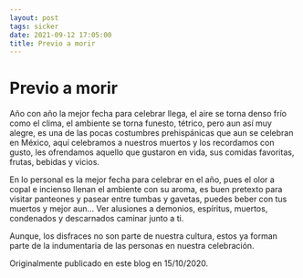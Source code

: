 ```yaml
---
layout: post
tags: sicker
date: 2021-09-12 17:05:00
title: Previo a morir
---
```


# Previo a morir

Año con año la mejor fecha para celebrar llega, el aire se torna denso  frío como el clima, el ambiente se torna funesto, tétrico, pero aun así muy alegre, es una de las pocas costumbres prehispánicas que aun se celebran en México, aquí celebramos a nuestros muertos y los recordamos con gusto, les ofrendamos aquello que gustaron en vida, sus comidas favoritas, frutas, bebidas y vicios.

En lo personal es la mejor fecha para celebrar en el año, pues el olor a copal e incienso llenan el ambiente con su aroma, es buen pretexto para visitar panteones y pasear entre tumbas y gavetas, puedes beber con tus muertos y mejor aun... Ver alusiones a demonios, espíritus, muertos, condenados y descarnados caminar junto a ti.

Aunque, los disfraces no son parte de nuestra cultura, estos ya forman parte de la indumentaria de las personas en nuestra celebración.

Originalmente publicado en este blog en 15/10/2020.